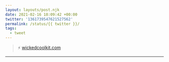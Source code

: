 ```yaml
---
layout: layouts/post.njk
date: 2021-02-16 18:09:42 +00:00
twitter: '1361739547621527562'
permalink: /status/{{ twitter }}/
tags: 
  - tweet
---
```


> ⚡ [wickedcoolkit.com](https://wickedcoolkit.com)

---
